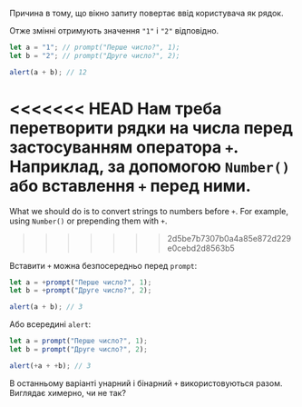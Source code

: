 Причина в тому, що вікно запиту повертає ввід користувача як рядок.

Отже змінні отримують значення `"1"` і `"2"` відповідно.

```js run
let a = "1"; // prompt("Перше число?", 1);
let b = "2"; // prompt("Друге число?", 2);

alert(a + b); // 12
```

<<<<<<< HEAD
Нам треба перетворити рядки на числа перед застосуванням оператора `+`. Наприклад, за допомогою `Number()` або вставлення `+` перед ними.
=======
What we should do is to convert strings to numbers before `+`. For example, using `Number()` or prepending them with `+`.
>>>>>>> 2d5be7b7307b0a4a85e872d229e0cebd2d8563b5

Вставити `+` можна безпосередньо перед `prompt`:

```js run
let a = +prompt("Перше число?", 1);
let b = +prompt("Друге число?", 2);

alert(a + b); // 3
```

Або всередині `alert`:

```js run
let a = prompt("Перше число?", 1);
let b = prompt("Друге число?", 2);

alert(+a + +b); // 3
```

В останньому варіанті унарний і бінарний `+` використовуються разом. Виглядає химерно, чи не так?
